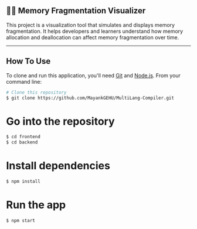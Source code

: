 ## 🧠💽 Memory Fragmentation Visualizer

This project is a visualization tool that simulates and displays memory fragmentation. It helps developers and learners understand how memory allocation and deallocation can affect memory fragmentation over time.

---
## How To Use

To clone and run this application, you'll need [Git](https://git-scm.com) and [Node.js](https://nodejs.org/en/download/). From your command line:

```bash
# Clone this repository
$ git clone https://github.com/MayankGEHU/MultiLang-Compiler.git
```
# Go into the repository
```bash
$ cd frontend
$ cd backend
```
# Install dependencies
```bash
$ npm install
```
# Run the app
```bash
$ npm start
```


